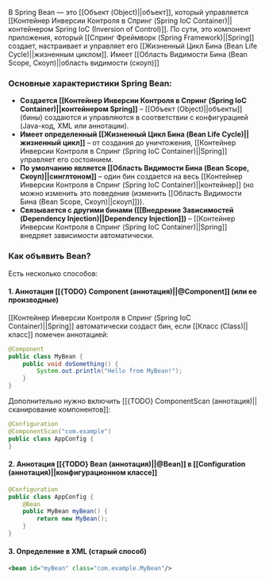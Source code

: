 В Spring Bean — это [[Объект (Object)||объект]], который управляется [[Контейнер Инверсии Контроля в Спринг (Spring IoC Container)||контейнером Spring IoC (Inversion of Control)]]. По сути, это компонент приложения, который [[Спринг Фреймворк (Spring Framework)||Spring]] создает, настраивает и управляет его [[Жизненный Цикл Бина (Bean Life Cycle)||жизненным циклом]]. Имеет [[Область Видимости Бина (Bean Scope, Скоуп)||область видимости (скоуп)]]

### Основные характеристики Spring Bean:

- **Создается [[Контейнер Инверсии Контроля в Спринг (Spring IoC Container)||контейнером Spring]]** – [[Объект (Object)||объекты]] (бины) создаются и управляются в соответствии с конфигурацией (Java-код, XML или аннотации).
- **Имеет определенный [[Жизненный Цикл Бина (Bean Life Cycle)||жизненный цикл]]** – от создания до уничтожения, [[Контейнер Инверсии Контроля в Спринг (Spring IoC Container)||Spring]] управляет его состоянием.
- **По умолчанию является [[Область Видимости Бина (Bean Scope, Скоуп)||синглтоном]]** – один бин создается на весь [[Контейнер Инверсии Контроля в Спринг (Spring IoC Container)||контейнер]] (но можно изменить это поведение (изменить [[Область Видимости Бина (Bean Scope, Скоуп)||скоуп]])).
- **Связывается с другими бинами ([[Внедрение Зависимостей (Dependency Injection)||Dependency Injection]])** – [[Контейнер Инверсии Контроля в Спринг (Spring IoC Container)||Spring]] внедряет зависимости автоматически.


### Как объявить Bean?

Есть несколько способов:

#### 1. Аннотация [[{TODO} Component (аннотация)||@Component]] (или ее производные)

[[Контейнер Инверсии Контроля в Спринг (Spring IoC Container)||Spring]] автоматически создаст бин, если [[Класс (Class)||класс]] помечен аннотацией:

```java
@Component
public class MyBean {
    public void doSomething() {
        System.out.println("Hello from MyBean!");
    }
}
```

Дополнительно нужно включить [[{TODO} ComponentScan (аннотация)||сканирование компонентов]]:

```java
@Configuration
@ComponentScan("com.example")
public class AppConfig {
}
```


#### 2. Аннотация [[{TODO} Bean (аннотация)||@Bean]] в [[Configuration (аннотация)||конфигурационном классе]]

```java
@Configuration
public class AppConfig {
    @Bean
    public MyBean myBean() {
        return new MyBean();
    }
}
```

#### 3. Определение в XML (старый способ)

```xml
<bean id="myBean" class="com.example.MyBean"/>
```